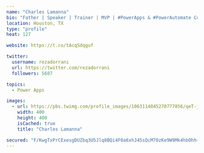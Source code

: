 ```yaml
---
name: "Charles Lamanna"
bio: "Father | Speaker | Trainer | MVP | #PowerApps & #PowerAutomate Community Super User | YouTuber Right-pointing triangle http://youtube.com/c/rezadorrani | Learn - Share - Clockwise rightwards and leftwards open circle arrows"
location: Houston, TX
type: "profile"
heat: 127

website: https://t.co/tAcqSdqguf

twitter:
  username: rezadorrani
  url: https://twitter.com/rezadorrani
  followers: 5687

topics:
  - Power Apps

images:
  - url: https://pbs.twimg.com/profile_images/1063114045270777856/qeT-jpWr_400x400.jpg
    width: 400
    height: 400
    isCached: true
    title: "Charles Lamanna"

secured: "F/KwgTxPrCExesgDUZbq3U5Jlq8BQi4F0a6xhJ45sQcM70zKe9W9Mk4hbOhh+SB40ZyXz4LtcT1/012TdZD9iptOKdQfRdyqHTmUPFOJoVCUN6aoaEvORhnLOTRLkWh8zfixDlYrMgrFCJ0x7MKPQPLTB3+IxK47LNoT1HX+oaMnHRBTXGENMODBJSTvIItjuhYNlsv087y6M/BrMpv4X4pZ4EdeK3bU1OW971aVC39xfQDslAwUhG8mVVdL30/fUHHvdSJp9+O9CMX55anr2ajbDWMM8wDXDNlA035tgJ6bW0Povh88kaxfdnMUT6grKTk84CPCD1wHO6IERTy7D9ttZDRZVYgsjq48+EzAOxfxYvcviYHpmdeaLq3mpZNKJFMRJHWlLkhTgzBWZN4LZSwuK3y2TF8WkQS5pckAVkM=;axBKAmjEQcJDzfLHyemLAg=="
---
```


